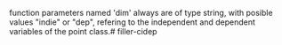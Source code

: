 function parameters named 'dim' always are of type string, with posible values "indie" or "dep", refering to the independent and dependent variables of the point class.# filler-cidep
